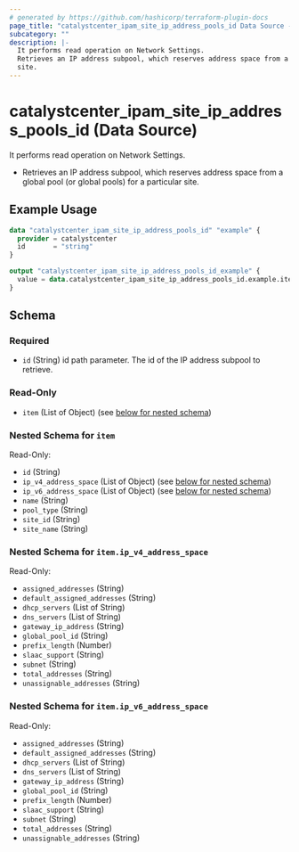 ```yaml
---
# generated by https://github.com/hashicorp/terraform-plugin-docs
page_title: "catalystcenter_ipam_site_ip_address_pools_id Data Source - terraform-provider-catalystcenter"
subcategory: ""
description: |-
  It performs read operation on Network Settings.
  Retrieves an IP address subpool, which reserves address space from a global pool (or global pools) for a particular
  site.
---
```


# catalystcenter_ipam_site_ip_address_pools_id (Data Source)

It performs read operation on Network Settings.

- Retrieves an IP address subpool, which reserves address space from a global pool (or global pools) for a particular
site.

## Example Usage

```terraform
data "catalystcenter_ipam_site_ip_address_pools_id" "example" {
  provider = catalystcenter
  id       = "string"
}

output "catalystcenter_ipam_site_ip_address_pools_id_example" {
  value = data.catalystcenter_ipam_site_ip_address_pools_id.example.item
}
```

<!-- schema generated by tfplugindocs -->
## Schema

### Required

- `id` (String) id path parameter. The id of the IP address subpool to retrieve.

### Read-Only

- `item` (List of Object) (see [below for nested schema](#nestedatt--item))

<a id="nestedatt--item"></a>
### Nested Schema for `item`

Read-Only:

- `id` (String)
- `ip_v4_address_space` (List of Object) (see [below for nested schema](#nestedobjatt--item--ip_v4_address_space))
- `ip_v6_address_space` (List of Object) (see [below for nested schema](#nestedobjatt--item--ip_v6_address_space))
- `name` (String)
- `pool_type` (String)
- `site_id` (String)
- `site_name` (String)

<a id="nestedobjatt--item--ip_v4_address_space"></a>
### Nested Schema for `item.ip_v4_address_space`

Read-Only:

- `assigned_addresses` (String)
- `default_assigned_addresses` (String)
- `dhcp_servers` (List of String)
- `dns_servers` (List of String)
- `gateway_ip_address` (String)
- `global_pool_id` (String)
- `prefix_length` (Number)
- `slaac_support` (String)
- `subnet` (String)
- `total_addresses` (String)
- `unassignable_addresses` (String)


<a id="nestedobjatt--item--ip_v6_address_space"></a>
### Nested Schema for `item.ip_v6_address_space`

Read-Only:

- `assigned_addresses` (String)
- `default_assigned_addresses` (String)
- `dhcp_servers` (List of String)
- `dns_servers` (List of String)
- `gateway_ip_address` (String)
- `global_pool_id` (String)
- `prefix_length` (Number)
- `slaac_support` (String)
- `subnet` (String)
- `total_addresses` (String)
- `unassignable_addresses` (String)
